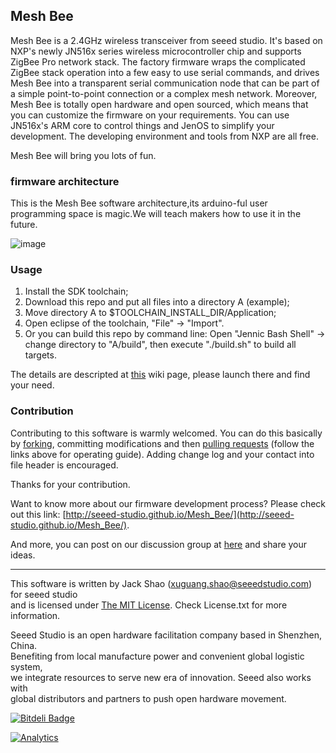 Mesh Bee
------------

Mesh Bee is a 2.4GHz wireless transceiver from seeed studio. It's based on NXP's newly JN516x series 
wireless microcontroller chip and supports ZigBee Pro network stack. The factory firmware wraps the 
complicated ZigBee stack operation into a few easy to use serial commands, and drives Mesh Bee into a 
transparent serial communication node that can be part of a simple point-to-point connection or a complex 
mesh network. Moreover, Mesh Bee is totally open hardware and open sourced, which means that you can customize
the firmware on your requirements. You can use JN516x's ARM core to control things and JenOS to simplify
your development. The developing environment and tools from NXP are all free.

Mesh Bee will bring you lots of fun.

### firmware architecture
This is the Mesh Bee software architecture,its arduino-ful user programming space
is magic.We will teach makers how to use it in the future.

![image](https://github.com/Seeed-Studio/Mesh_Bee/blob/MeshBee_v1002/img_folder/MeshBeeArchitecture.jpg)

### Usage

1. Install the SDK toolchain;
2. Download this repo and put all files into a directory A (example);
3. Move directory A to $TOOLCHAIN_INSTALL_DIR/Application;
4. Open eclipse of the toolchain, "File" -> "Import". 
5. Or you can build this repo by command line: Open "Jennic Bash Shell" -> change directory to "A/build", then execute "./build.sh" to build all targets.

The details are descripted at [this](http://www.seeedstudio.com/wiki/Mesh_Bee) wiki page, please launch there and find your need.

### Contribution

Contributing to this software is warmly welcomed. You can do this basically by
[forking](https://help.github.com/articles/fork-a-repo), committing modifications and then [pulling requests](https://help.github.com/articles/using-pull-requests) (follow the links above for operating guide). Adding change log and your contact into file header is encouraged.  

Thanks for your contribution.  

Want to know more about our firmware development process? Please check out this link: [http://seeed-studio.github.io/Mesh_Bee/](http://seeed-studio.github.io/Mesh_Bee/).

And more, you can post on our discussion group at [here](https://groups.google.com/forum/#!forum/seeedstudio-mesh-bee-discussion-group) and share your ideas.

    
----

This software is written by Jack Shao (xuguang.shao@seeedstudio.com) for seeed studio<br>
and is licensed under [The MIT License](http://opensource.org/licenses/mit-license.php). Check License.txt for more information.<br>


Seeed Studio is an open hardware facilitation company based in Shenzhen, China. <br>
Benefiting from local manufacture power and convenient global logistic system, <br>
we integrate resources to serve new era of innovation. Seeed also works with <br>
global distributors and partners to push open hardware movement.<br>









[![Bitdeli Badge](https://d2weczhvl823v0.cloudfront.net/Seeed-Studio/mesh_bee/trend.png)](https://bitdeli.com/free "Bitdeli Badge")

[![Analytics](https://ga-beacon.appspot.com/UA-46589105-3/Mesh_Bee)](https://github.com/igrigorik/ga-beacon)

